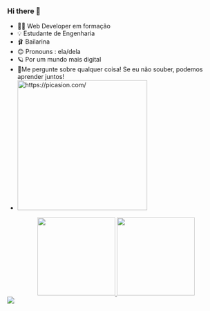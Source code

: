 ### Hi there 👋

- 👩‍💻 Web Developer em formação
- 💡 Estudante de Engenharia
- 🩰 Bailarina
- 😊 Pronouns : ela/dela
- 🪐 Por um mundo mais digital
- 💭Me pergunte sobre qualquer coisa! Se eu não souber, podemos aprender juntos! 
-  <a href="https://picasion.com/"><img src="https://i.picasion.com/pic92/987dd64e9f2010349c1dc300a34b404d.gif" width="300" height="300" border="0" alt="https://picasion.com/" /></a><br /></a>

<div align="center">
  <a href="https://github.com/annalare">
  <img height="180em" src="https://github-readme-stats.vercel.app/api?username=annalare&show_icons=true&theme=radical&include_all_commits=true&count_private=true"/>
  <img height="180em" src="https://github-readme-stats.vercel.app/api/top-langs/?username=annalare&layout=compact&langs_count=7&theme=radical"/>
</div>

  
 <div> 
       <a href="https://www.linkedin.com/in/annalare/" target="_blank"><img src="https://img.shields.io/badge/-LinkedIn-%230077B5?style=for-the-badge&logo=linkedin&logoColor=white" target="_blank"></a> </div>
 
